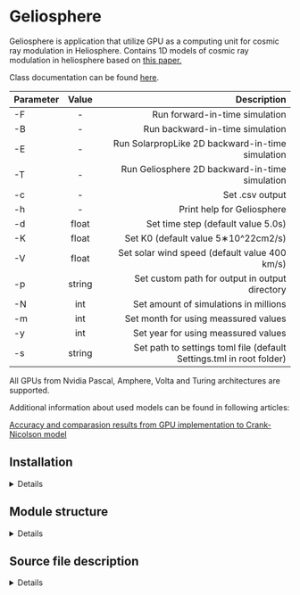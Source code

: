 # Geliosphere

Geliosphere is application that utilize GPU as a computing unit for cosmic ray modulation in Heliosphere. Contains 1D models of cosmic ray modulation in heliosphere based on [this paper.](https://agupubs.onlinelibrary.wiley.com/doi/pdfdirect/10.1002/2015JA022237)

Class documentation can be found [here](https://msolanik.github.io/Geliosphere/annotated.html).
  

| Parameter | Value | Description |
| :--- | :----: | ---: |
| -F | - | Run forward-in-time simulation |
| -B | - | Run backward-in-time simulation |
| -E | - | Run SolarpropLike 2D backward-in-time simulation |
| -T | - | Run Geliosphere 2D backward-in-time simulation |
| -c | - | Set .csv output |
| -h | - | Print help for Geliosphere |
| -d | float | Set time step (default value 5.0s) |
| -K | float | Set K0 (default value 5∗10^22cm2/s) |
| -V | float | Set solar wind speed (default value 400 km/s)|
| -p | string | Set custom path for output in output directory |
| -N | int | Set amount of simulations in millions |
| -m | int | Set month for using meassured values |
| -y | int | Set year for using meassured values |
| -s | string | Set path to settings toml file (default Settings.tml in root folder) |

All GPUs from Nvidia Pascal, Amphere, Volta and Turing architectures are supported.

Additional information about used models can be found in following articles:

[Accuracy and comparasion results from GPU implementation to Crank-Nicolson model](https://pos.sissa.it/395/1320/pdf)

## Installation
<details>

### Geliosphere with GPU support
Standard installation of the GPU version of Geliosphere requires installation of the Nvidia toolkit, g++ and cmake 3.14+. These packages can be installed via any packaging tool. The following example is provided for the apt-get packaging tool:
  ```
  sudo apt-get install cuda g++ cmake
  ```

Different Linux distributions may have different approach for CUDA installation.

After installation is complete, an optimized version of the tool can be built via the following command:
  ```
  cmake -B build -DCMAKE_BUILD_TYPE=Release
  cmake --build build
  ```

After build is complete successfully, executable is placed in build directory with Geliosphere. For further instruction regarding the program usage, following command will display help for the user:
  ```
  ./build/Geliosphere --help
  ```

### Geliosphere with CPU-only support
The packages are similar, with the exception that the CPU version naturally does not require installation of the Nvidia toolkit. CPU-only version of Geliosphere can be built via the following command:
  ```
  cmake -B build -DCMAKE_BUILD_TYPE=Release -DCPU_VERSION_ONLY=1
  cmake --build build
  ```

### Dockerized versions
We also included runner scripts(<em>runner.sh</em> and <em>runner_cpu_only.sh</em>), that can build and run Geliosphere in Docker. They automatically build Docker image, however it can re-built via:

  ```
  ./runner.sh -f
  ./runner_cpu_only.sh -f
  ```

Help for Geliosphere can be displayed via following command:
  ```
  ./runner.sh --help
  ./runner_cpu_only.sh --help
  ```
</details>

## Module structure
<details>

Following image describes relations between modules in Geliosphere:

![module_diagram drawio (1)](https://user-images.githubusercontent.com/22960818/200040994-dde685a6-9990-4a78-83e6-0975eaf230f3.png)

Modules are used to organize the logic needed for simulations in the heliosphere and to support logic for them. These modules are described as follows: 
- **Geliosphere** - contains the main function and links basic logic for selecting the model, parsing input data and running the selected model,
- **Algorithm** - contains logic used for selecting implementation of model for selected computing unit, and logic for analyzing output spectra, 
- **Factory** - contains classes based on factory and abstract factory patterns used for creating objects,  
- **Constants** - contains classes used for parsing input data,
- **CPU Implementations** - contains classes used for running parallel CPU implementations of models of cosmic rays modulation in the heliosphere,
- **CUDA Kernel** - contains classes used for running parallel GPU implementations of models of cosmic rays modulation in the heliosphere,
- **Utils** - contains classes holding various functions used in Geliosphere.

Additionally we added python scripts to replicate figure comparing results from Geliosphere 2D model and Ulysses.
- **Visualization** - contains scripts needed for visualization.
</details>

## Source file description
<details>

### Geliosphere module
<details>

```
Geliosphere
|
│    Dockerfile
|    Dockerfile.CPU  
|    main.cpp
└───Algorithm
└───Constants
└───CpuImplementations
└───CUDAKernel
└───Factory
└───Utils
└───Visualization
```

<strong>Geliosphere</strong> module contains following source files:

- <strong>Dockerfile</strong> - file containing defitinion for building GPU Docker image with GPU support.
- <strong>Dockerfile.CPU</strong> - file containing defitinion for building GPU Docker image with CPU-only support.
- <strong>main.cpp</strong> - file containing main functions with needed iteractions between modules. 

</details>

### Algorithm module

<details>

```
Algorithm
│    
└───include
|   |   AbstractAlgorithm.hpp
|   |   OneDimensionBpAlgorithm.hpp
|   |   OneDimensionBpResults.hpp
|   |   OneDimensionFpAlgorithm.hpp
|   |   OneDimensionFpResults.hpp
|   |   ResultConstants.hpp
|   |   ThreeDimensionBpAlgorithm.hpp
|   |   TwoDimensionBpAlgorithm.hpp
|   |   TwoDimensionBpResults.hpp
└───src
    |   AbstractAlgorithm.cpp
    |   OneDimensionBpAlgorithm.cpp
    |   OneDimensionBpResults.cpp
    |   OneDimensionFpAlgorithm.cpp
    |   OneDimensionFpResults.cpp
    |   ThreeDimensionBpAlgorithm.cpp
    |   TwoDimensionBpAlgorithm.cpp
    |   TwoDimensionBpResults.cpp
```


<strong>Algorithm</strong> module contains following source files:

- <strong>AbstractAlgorithm.hpp</strong> - Header file of abstract definition for algorithm.
- <strong>OneDimensionBpAlgorithm.hpp</strong> - Header file of implementation of 1D B-p method
- <strong>OneDimensionBpResults.hpp</strong> - Header file of implementation of 1D B-p method analyzer for output data.
- <strong>OneDimensionFpAlgorithm.hpp</strong> - Header file of implementation of 1D F-p method
- <strong>OneDimensionFpResults.hpp</strong> - Header file of implementation of 1D F-p method analyzer for output data.
- <strong>ResultConstants.hpp</strong> - Header file containing constants needed for analysis of log files for all models.
- <strong>ThreeDimensionBpAlgorithm.hpp</strong> - Header file of implementation of Geliosphere 2D B-p method.
- <strong>TwoDimensionBpAlgorithm.hpp</strong> - Header file of implementation of SolarProp-like 2D B-p method.
- <strong>TwoDimensionBpResults.hpp</strong> - Header file of implementation of 2D B-p method analyzer for output data.

- <strong>AbstractAlgorithm.cpp</strong> - Source file of abstract definition for algorithm.
- <strong>OneDimensionBpAlgorithm.cpp</strong> - Source file of implementation of 1D B-p method
- <strong>OneDimensionBpResults.cpp</strong> - Source file of implementation of 1D B-p method analyzer for output data.
- <strong>OneDimensionFpAlgorithm.cpp</strong> - Source file of implementation of 1D F-p method
- <strong>OneDimensionFpResults.cpp</strong> - Source file of implementation of 1D F-p method analyzer for output data.
- <strong>ThreeDimensionBpAlgorithm.cpp</strong> - Source file of implementation of Geliosphere 2D B-p method.
- <strong>TwoDimensionBpAlgorithm.cpp</strong> - Source file of implementation of SolarProp-like 2D B-p method.
- <strong>TwoDimensionBpResults.cpp</strong> - Source file of implementation of 2D B-p method analyzer for output data.

</details>

### Factory module

<details>

```
Factory
│    
└───include
|   |   AbstractAlgorithmFactory.hpp
|   |   CosmicFactory.hpp
└───src
    |   AbstractAlgorithmFactory.cpp
    |   CosmicFactory.cpp
```

<strong>Factory</strong> module contains following source files:

- <strong>AbstractAlgorithmFactory.hpp</strong> - Interface of Abstract Factory Pattern.
- <strong>CosmicFactory.hpp</strong> - Class represents implementation of Factory Pattern for cosmic algorithms.
- <strong>AbstractAlgorithmFactory.cpp</strong> - Source file for interface of Abstract Factory Pattern.
- <strong>CosmicFactory.cpp</strong> - Source file of class represents implementation of Factory Pattern for cosmic algorithms.

</details>

### Constants module

<details>

```
Constants
│    
└───include
|   |   MeasureValuesTransformation.hpp
|   |   ParamsCarrier.hpp
|   |   ParseParams.hpp
|   |   TomlSettings.hpp
└───src
    |   MeasureValuesTransformation.cpp
    |   ParamsCarrier.cpp
    |   ParseParams.cpp
    |   TomlSettings.cpp
```

<strong>Constants</strong> module contains following source files:

- <strong>MeasureValuesTransformation.hpp</strong> - Header file for class representing extraction of measured parameters for simulation from table.
- <strong>ParamsCarrier.hpp</strong> - Header file for universal map-like structure.
- <strong>ParseParams.hpp</strong> - Header file of parser of arguments from CLI
- <strong>TomlSettings.hpp</strong> - Header file for class representing parser of values from settings.
- <strong>MeasureValuesTransformation.cpp</strong> - Source file for class representing extraction of measured parameters for simulation from table.
- <strong>ParamsCarrier.cpp</strong> - Source file for universal map-like structure.
- <strong>ParseParams.cpp</strong> - Source file of parser of arguments from CLI
- <strong>TomlSettings.cpp</strong> - Source file for class representing parser of values from settings.

</details>

### CPU Implementations module

<details>

```
CpuImplementations
│    
└───include
|   |   AbstractCpuSimulation.hpp
|   |   Constants.hpp
|   |   OneDimensionBpCpuSimulation.hpp
|   |   OneDimensionFpCpuSimulation.hpp
|   |   ThreeDimensionBpCpuSimulation.hpp
|   |   TwoDimensionBpCpuSimulation.hpp
└───src
    |   OneDimensionBpCpuSimulation.cpp
    |   OneDimensionFpCpuSimulation.cpp
    |   ThreeDimensionBpCpuSimulation.cpp
    |   TwoDimensionBpCpuSimulation.cpp
```

<strong>CPU Implementations</strong> module contains following source files:

- <strong>AbstractCpuSimulation.hpp</strong> - Abstract definition for implementation of model on CPU.
- <strong>Constants.hpp</strong> - Header file for constants for CPU implementations.
- <strong>OneDimensionBpCpuSimulation.hpp</strong> - Header file for CPU implementation for 1D B-p model.
- <strong>OneDimensionFpCpuSimulation.hpp</strong> - Header file for CPU implementation for 1D F-p model.
- <strong>ThreeDimensionBpCpuSimulation.hpp</strong> - Header file for CPU implementation for Geliosphere 2D B-p model.
- <strong>TwoDimensionBpCpuSimulation.hpp</strong> - Header file for CPU implementation for SolarProp-like 2D B-p model.

- <strong>OneDimensionBpCpuSimulation.cpp</strong> - Source file for CPU implementation for 1D B-p model.
- <strong>OneDimensionFpCpuSimulation.cpp</strong> - Source file for CPU implementation for 1D F-p model.
- <strong>ThreeDimensionBpCpuSimulation.cpp</strong> - Source file for CPU implementation for Geliosphere 2D B-p model.
- <strong>TwoDimensionBpCpuSimulation.cpp</strong> - Source file for CPU implementation for SolarProp-like 2D B-p model.
  
</details>

### CUDA Kernel module

<details>

```
CUDAKernel
│    
└───include
|   |   AbstractGpuSimulation.hpp
|   |   CosmicConstants.cuh
|   |   CosmicUtils.cuh
|   |   CudaErrorCheck.cuh
|   |   OneDimensionBpGpuSimulation.hpp
|   |   OneDimensionBpSimulation.cuh
|   |   OneDimensionFpGpuSimulation.hpp
|   |   OneDimensionFpSimulation.cuh
|   |   ThreeDimensionBpGpuSimulation.hpp
|   |   ThreeDimensionBpSimulation.cuh
|   |   TwoDimensionBpGpuSimulation.hpp
|   |   TwoDimensionBpSimulation.cuh
└───src
    |   CosmicConstants.cu
    |   CosmicUtils.cu
    |   OneDimensionBpGpuSimulation.cpp
    |   OneDimensionBpSimulation.cu
    |   OneDimensionFpGpuSimulation.cpp
    |   OneDimensionFpSimulation.cu
    |   ThreeDimensionBpGpuSimulation.cpp
    |   ThreeDimensionBpSimulation.cu
    |   TwoDimensionBpGpuSimulation.cpp
    |   TwoDimensionBpSimulation.cu
```

<strong>CUDA Kernel</strong> module contains following source files:

- <strong>AbstractGpuSimulation.hpp</strong> - Abstract definition for implementation of model on GPU.
- <strong>CosmicConstants.cuh</strong> - Header file for constants needed for simulations.
- <strong>CosmicUtils.cuh</strong> - Header file for common functions for simulations.
- <strong>CudaErrorCheck.cuh</strong> - Header file for utilities for checking errors.
- <strong>OneDimensionBpGpuSimulation.hpp</strong> - Header file for class utilizing GPU implementation of 1D B-p model.
- <strong>OneDimensionBpSimulation.cuh</strong> - Header file for GPU implementation of 1D B-p model.
- <strong>OneDimensionFpGpuSimulation.hpp</strong> - Header file for class utilizing GPU implementation of 1D F-p model.
- <strong>OneDimensionFpSimulation.cuh</strong> - Header file for GPU implementation of 1D F-p model.
- <strong>ThreeDimensionBpGpuSimulation.hpp</strong> - Header file for class utilizing GPU implementation of Geliosphere 2D B-p model.
- <strong>ThreeDimensionBpGpuSimulation.cuh</strong> - Header file for GPU implementation of Geliosphere 2D B-p model.
- <strong>TwoDimensionBpGpuSimulation.hpp</strong> - Header file for class utilizing GPU implementation of SolarProp-like 2D B-p model.
- <strong>TwoDimensionBpSimulation.cuh</strong> - Header file for GPU implementation of SolarProp-like 2D B-p model.

- <strong>CosmicConstants.cu</strong> - Source file for constants needed for simulations.
- <strong>CosmicUtils.cu</strong> - Source file for common functions for simulations.
- <strong>OneDimensionBpGpuSimulation.cpp</strong> - Source file for class utilizing GPU implementation of 1D B-p model.
- <strong>OneDimensionBpSimulation.cu</strong> - Source file for GPU implementation of 1D B-p model.
- <strong>OneDimensionFpGpuSimulation.cpp</strong> - Source file for class utilizing GPU implementation of 1D F-p model.
- <strong>OneDimensionFpSimulation.cu</strong> - Source file for GPU implementation of 1D F-p model.
- <strong>ThreeDimensionBpGpuSimulation.cpp</strong> - Source file for class utilizing GPU implementation of Geliosphere 2D B-p model.
- <strong>ThreeDimensionBpGpuSimulation.cu</strong> - Source file for GPU implementation of Geliosphere 2D B-p model.
- <strong>TwoDimensionBpGpuSimulation.cpp</strong> - Source file for class utilizing GPU implementation of SolarProp-like 2D B-p model.
- <strong>TwoDimensionBpSimulation.cu</strong> - Source file for GPU implementation of SolarProp-like 2D B-p model.

</details>

### Utils module

<details>

```
Utils
│    
└───include
|   |   FileUtils.hpp
|   |   ResultsUtils.hpp
└───src
    |   FileUtils.cpp
    |   ResultsUtils.cpp
```

<strong>Utils</strong> module contains following source files:

- <strong>FileUtils.hpp</strong> - Header file for utilities for manipulating with directories. 
- <strong>ResultsUtils.hpp</strong> - Header file for utilities for analyting log files.
- <strong>FileUtils.cpp</strong> - Source file for utilities for manipulating with directories. 
- <strong>ResultsUtils.cpp</strong> - Source file for utilities for analyting log files.

</details>

### Visualization

<details>

```
Visualization
│    
└───batch_run_geliosphere.py
└───create_plot.py
└───create_ulysses_Geliosphere_flux.py
└───prepare_input_based_on_ulysses.py
└───prepare_spectra.py
```

<strong>Visualization</strong> directory contains following scripts:

- <strong>batch_run_geliosphere.py</strong> - script used to batch run of Geliosphere. 
- <strong>create_plot.py</strong> - script responsible for visualizing Ulysses and Geliosphere energetic spectra.
- <strong>create_ulysses_Geliosphere_flux.py</strong> - script used to replicate figure comparing Ulysses trajectory and Geliosphere 2D model results between 1994 and 1998. 
- <strong>prepare_input_based_on_ulysses.py</strong> - script used to prepare input for visualization script from Ulysses trajectory data.
- <strong>prepare_spectra.py</strong> - process spectra from Geliosphere for further visualization.
  
</details>

</details>